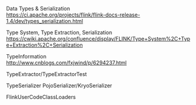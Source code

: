 Data Types & Serialization  
https://ci.apache.org/projects/flink/flink-docs-release-1.4/dev/types_serialization.html

Type System, Type Extraction, Serialization   
https://cwiki.apache.org/confluence/display/FLINK/Type+System%2C+Type+Extraction%2C+Serialization

TypeInformation  
http://www.cnblogs.com/fxjwind/p/6294237.html

TypeExtractor/TypeExtractorTest



TypeSerializer
PojoSerializer/KryoSerializer



FlinkUserCodeClassLoaders

